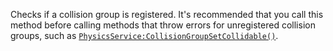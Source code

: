 Checks if a collision group is registered. It's recommended that you call
this method before calling methods that throw errors for unregistered
collision groups, such as
[`PhysicsService:CollisionGroupSetCollidable()`](https://create.roblox.com/docs/reference/engine/classes/PhysicsService#CollisionGroupSetCollidable).